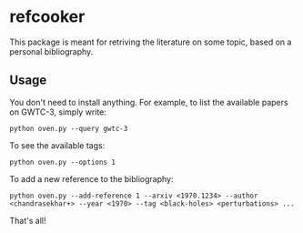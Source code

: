 # refcooker

This package is meant for retriving the literature on some topic, based on a personal bibliography.

## Usage

You don't need to install anything. For example, to list the available papers on GWTC-3, simply write:

    python oven.py --query gwtc-3

To see the available tags:

    python oven.py --options 1
    
To add a new reference to the bibliography:

    python oven.py --add-reference 1 --arxiv <1970.1234> --author <chandrasekhar+> --year <1970> --tag <black-holes> <perturbations> ...

That's all!
